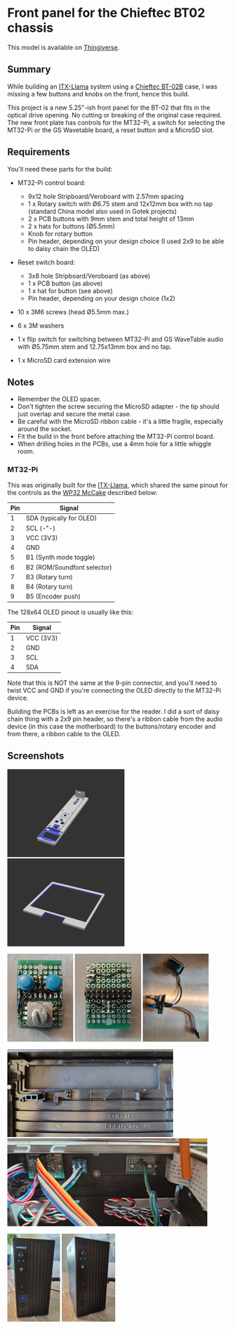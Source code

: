 # Front panel for the Chieftec BT02 chassis

This model is available on [Thingiverse](https://www.thingiverse.com/thing:).

## Summary

While building an [ITX-Llama](https://docs.retrodreams.ca/itxllama/) system using a [Chieftec BT-02B](https://www.chieftec.eu/products-detail/93/BT-02B-U3-250VS) case, I was missing a few buttons and knobs on the front, hence this build.

This project is a new 5.25"-ish front panel for the BT-02 that fits in the optical drive opening. No cutting or breaking of the original case required. The new front plate has controls for the MT32-Pi, a switch for selecting the MT32-Pi or the GS Wavetable board, a reset button and a MicroSD slot.

## Requirements

You'll need these parts for the build:

* MT32-Pi control board:
  * 9x12 hole Stripboard/Veroboard with 2.57mm spacing
  * 1 x Rotary switch with Ø6.75 stem and 12x12mm box with no tap (standard China model also used in Gotek projects)
  * 2 x PCB buttons with 9mm stem and total height of 13mm
  * 2 x hats for buttons (Ø5.5mm)
  * Knob for rotary button
  * Pin header, depending on your design choice (I used 2x9 to be able to daisy chain the OLED)

* Reset switch board:
  * 3x8 hole Stripboard/Veroboard (as above)
  * 1 x PCB button (as above)
  * 1 x hat for button (see above)
  * Pin header, depending on your design choice (1x2)

* 10 x 3M6 screws (head Ø5.5mm max.)
* 6 x 3M washers
* 1 x flip switch for switching between MT32-Pi and GS WaveTable audio with Ø5.75mm stem and 12.75x13mm box and no tap.
* 1 x MicroSD card extension wire

## Notes

* Remember the OLED spacer.
* Don't tighten the screw securing the MicroSD adapter - the tip should just overlap and secure the metal case.
* Be careful with the MicroSD ribbon cable - it's a little fragile, especially around the socket.
* Fit the build in the front before attaching the MT32-Pi control board.
* When drilling holes in the PCBs, use a 4mm hole for a little whiggle room.

### MT32-Pi

This was originally built for the [ITX-Llama](https://docs.retrodreams.ca/itxllama/), which shared the same pinout for the controls as the [WP32 McCake](https://www.serdashop.com/WP32-McCake) described below:

| Pin | Signal                      |
| --- | --------------------------- |
| 1   | SDA (typically for OLED)    |
| 2   | SCL (-"-)                   |
| 3   | VCC (3V3)                   |
| 4   | GND                         |
| 5   | B1 (Synth mode toggle)      |
| 6   | B2 (ROM/Soundfont selector) |
| 7   | B3 (Rotary turn)            |
| 8   | B4 (Rotary turn)            |
| 9   | B5 (Encoder push)           |

The 128x64 OLED pinout is usually like this:

| Pin | Signal    |
| --- | --------- |
| 1   | VCC (3V3) |
| 2   | GND       |
| 3   | SCL       |
| 4   | SDA       |

Note that this is NOT the same at the 9-pin connector, and you'll need to twist VCC and GND if you're connecting the OLED directly to the MT32-Pi device.

Building the PCBs is left as an exercise for the reader. I did a sort of daisy chain thing with a 2x9 pin header, so there's a ribbon cable from the audio device (in this case the motherboard) to the buttons/rotary encoder and from there, a ribbon cable to the OLED.

## Screenshots

<a href="cover.png"><img src="cover.png" style="height: 200px; width: auto;"/></a>
<a href="oled-spacer.png"><img src="oled-spacer.png" style="height: 200px; width: auto;"></a>

<a href="photos/rotary-pcb-front.jpg"><img src="photos/rotary-pcb-front.jpg" style="height: 200px; width: auto;"/></a>
<a href="photos/rotary-pcb-back.jpg"><img src="photos/rotary-pcb-back.jpg" style="height: 200px; width: auto;"/></a>
<a href="photos/rotary-pcb-and-oled.jpg"><img src="photos/rotary-pcb-and-oled.jpg" style="height: 200px; width: auto;"/></a>

<a href="photos/prepared-inside.jpg"><img src="photos/prepared-inside.jpg" style="height: 200px; width: auto;"/></a>
<a href="photos/mounted-inside.jpg"><img src="photos/mounted-inside.jpg" style="height: 200px; width: auto;"/></a>

<a href="photos/front1.jpg"><img src="photos/front1.jpg" style="height: 200px; width: auto;"/></a>
<a href="photos/front2.jpg"><img src="photos/front2.jpg" style="height: 200px; width: auto;"/></a>
